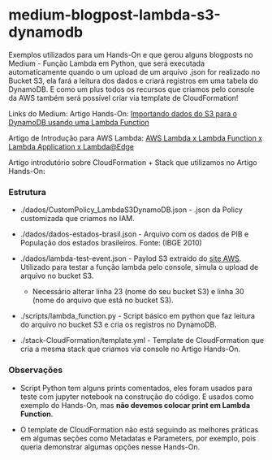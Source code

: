 # medium-blogpost-lambda-s3-dynamodb
Exemplos utilizados para um Hands-On e que gerou alguns blogposts no Medium - Função Lambda em Python, que será executada automaticamente quando o um upload de um arquivo .json for realizado no Bucket S3, ela fará a leitura dos dados e criará registros em uma tabela do DynamoDB. E como um plus todos os recursos que criamos pelo console da AWS também será possível criar via template de CloudFormation!

Links do Medium:
Artigo Hands-On: [Importando dados do S3 para o DynamoDB usando uma Lambda Function](https://andresaviana.medium.com/importando-dados-do-s3-para-o-dynamodb-usando-uma-lambda-function-33768c387956)

Artigo de Introdução para AWS Lambda: [AWS Lambda x Lambda Function x Lambda Application x Lambda@Edge](https://andresaviana.medium.com/aws-lambda-x-lambda-function-x-lambda-application-x-lambda-edge-15015be1812e)


Artigo introdutório sobre CloudFormation + Stack que utilizamos no Artigo Hands-On: []()


### Estrutura

- ./dados/CustomPolicy_LambdaS3DynamoDB.json - .json da Policy customizada que criamos no IAM.
- ./dados/dados-estados-brasil.json - Arquivo com os dados de PIB e População dos estados brasileiros. Fonte: (IBGE 2010)
- ./dados/lambda-test-event.json - Paylod S3 extraído do [site AWS](https://docs.aws.amazon.com/lambda/latest/dg/with-s3.html). Utilizado para testar a função lambda pelo console, simula o upload de arquivo no bucket S3.
    - Necessário alterar linha 23 (nome do seu bucket S3) e linha 30 (nome do arquivo que está no bucket S3).


- ./scripts/lambda_function.py - Script básico em python que faz leitura do arquivo no bucket S3 e cria os registros no DynamoDB.

- ./stack-CloudFormation/template.yml - Template de CloudFormation que cria a mesma stack que criamos via console no Artigo Hands-On.


### Observações

- Script Python tem alguns prints comentados, eles foram usados para teste com jupyter notebook na construção do código. E usados como exemplo do Hands-On, mas **não devemos colocar print em Lambda Function**.

- O template de CloudFormation não está seguindo as melhores práticas em algumas seções como Metadatas e Parameters, por exemplo, pois queria demonstrar algumas opções nesse Hands-On.
